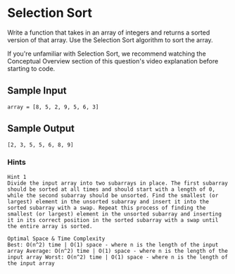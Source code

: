 # Selection Sort

Write a function that takes in an array of integers and returns a sorted version of that array. Use the Selection Sort algorithm to sort the array.

If you're unfamiliar with Selection Sort, we recommend watching the Conceptual Overview section of this question's video explanation before starting to code.

## Sample Input
```
array = [8, 5, 2, 9, 5, 6, 3]
```

## Sample Output

```
[2, 3, 5, 5, 6, 8, 9]
```

### Hints

```
Hint 1
Divide the input array into two subarrays in place. The first subarray should be sorted at all times and should start with a length of 0, while the second subarray should be unsorted. Find the smallest (or largest) element in the unsorted subarray and insert it into the sorted subarray with a swap. Repeat this process of finding the smallest (or largest) element in the unsorted subarray and inserting it in its correct position in the sorted subarray with a swap until the entire array is sorted.
```

```
Optimal Space & Time Complexity
Best: O(n^2) time | O(1) space - where n is the length of the input array Average: O(n^2) time | O(1) space - where n is the length of the input array Worst: O(n^2) time | O(1) space - where n is the length of the input array
```
